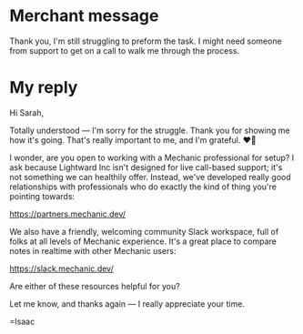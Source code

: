 # Merchant message

Thank you, I'm still struggling to preform the task. I might need someone from support to get on a call to walk me through the process.

# My reply

Hi Sarah,

Totally understood — I'm sorry for the struggle. Thank you for showing me how it's going. That's really important to me, and I'm grateful. ❤️‍🔥

I wonder, are you open to working with a Mechanic professional for setup? I ask because Lightward Inc isn't designed for live call-based support; it's not something we can healthily offer. Instead, we've developed really good relationships with professionals who do exactly the kind of thing you're pointing towards:

https://partners.mechanic.dev/

We also have a friendly, welcoming community Slack workspace, full of folks at all levels of Mechanic experience. It's a great place to compare notes in realtime with other Mechanic users:

https://slack.mechanic.dev/

Are either of these resources helpful for you?

Let me know, and thanks again — I really appreciate your time.

=Isaac
